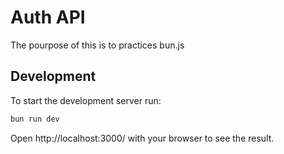 # Auth API

The pourpose of this is to practices bun.js

## Development
To start the development server run:
```bash
bun run dev
```

Open http://localhost:3000/ with your browser to see the result.